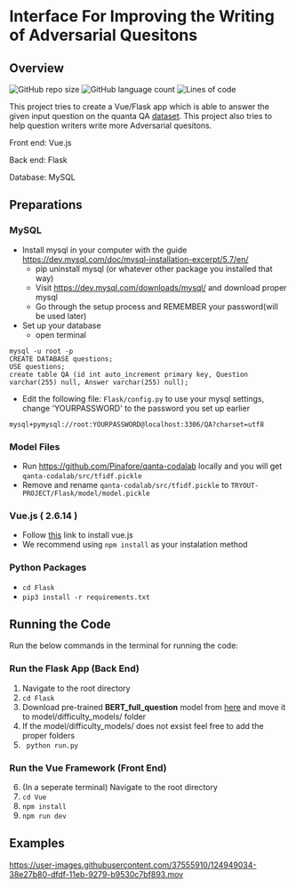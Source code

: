 # Interface For Improving the Writing of Adversarial Quesitons

## Overview 

![GitHub repo size](https://img.shields.io/github/repo-size/JustBluce/TryoutProject?logo=Files&logoColor=white&style=for-the-badge)
![GitHub language count](https://img.shields.io/github/languages/count/JustBluce/TryoutProject?color=lightgreen&style=for-the-badge) 
![Lines of code](https://img.shields.io/tokei/lines/github/JustBluce/TryoutProject?color=royalblue&logo=Visual%20Studio%20Code&style=for-the-badge)



This project tries to create a Vue/Flask app which is able to answer the given input question on the quanta QA [dataset](https://s3-us-west-2.amazonaws.com/pinafore-us-west-2/qanta-jmlr-datasets/qanta.train.2018.04.18.json). This project also tries to help question writers write more Adversarial quesitons.

Front end: Vue.js

Back end: Flask

Database: MySQL

## Preparations

### MySQL
- Install mysql in your computer with the guide https://dev.mysql.com/doc/mysql-installation-excerpt/5.7/en/
  - pip uninstall mysql (or whatever other package you installed that way)
  - Visit https://dev.mysql.com/downloads/mysql/ and download proper mysql
  - Go through the setup process and REMEMBER your password(will be used later)
- Set up your database
  - open terminal
```
mysql -u root -p
CREATE DATABASE questions;
USE questions;
create table QA (id int auto_increment primary key, Question varchar(255) null, Answer varchar(255) null);
```
- Edit the following file: `Flask/config.py` to use your mysql settings, change 'YOURPASSWORD' to the password you set up earlier

```
mysql+pymysql://root:YOURPASSWORD@localhost:3306/QA?charset=utf8
```

### Model Files
- Run https://github.com/Pinafore/qanta-codalab locally and you will get `qanta-codalab/src/tfidf.pickle`
- Remove and rename `qanta-codalab/src/tfidf.pickle` to `TRYOUT-PROJECT/Flask/model/model.pickle`

### Vue.js ( 2.6.14 )
- Follow [this](https://vuejs.org/v2/guide/installation.html) link to install vue.js
- We recommend using `npm install` as your instalation method

### Python Packages
- `cd Flask`
- `pip3 install -r requirements.txt`



## Running the Code

Run the below commands in the terminal for running the code:

### Run the Flask App (Back End)

1. Navigate to the root directory
2. ``cd Flask ``
3. Download pre-trained **BERT_full_question** model from [here](https://drive.google.com/drive/folders/18dGwaxI7kx4Yx7gTMTiCbUv2YLxzNPmZ?usp=sharing) and move it to model/difficulty_models/ folder
4. If the model/difficulty_models/ does not exsist feel free to add the proper folders
5. `` python run.py``


### Run the Vue Framework (Front End)

6. (In a seperate terminal) Navigate to the root directory
7. ``cd Vue``
8. ``npm install``
9. ``npm run dev``

## Examples

https://user-images.githubusercontent.com/37555910/124949034-38e27b80-dfdf-11eb-9279-b9530c7bf893.mov






